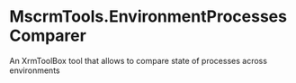 # MscrmTools.EnvironmentProcessesComparer
An XrmToolBox tool that allows to compare state of processes across environments
